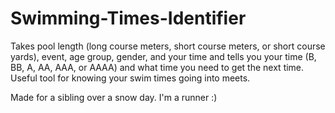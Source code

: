 # Swimming-Times-Identifier
Takes pool length (long course meters, short course meters, or short course yards), event, age group, gender, and your time and tells you your time (B, BB, A, AA, AAA, or AAAA) and what time you need to get the next time. Useful tool for knowing your swim times going into meets.

Made for a sibling over a snow day. I'm a runner :)
